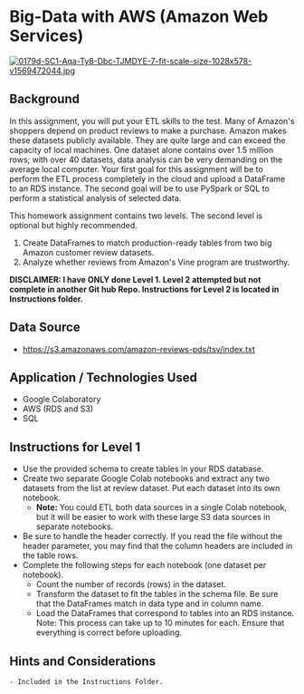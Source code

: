 # Big-Data with AWS (Amazon Web Services)
[![0179d-SC1-Aqa-Ty8-Dbc-TJMDYE-7-fit-scale-size-1028x578-v1569472044.jpg](https://i.postimg.cc/wMYmzkdQ/0179d-SC1-Aqa-Ty8-Dbc-TJMDYE-7-fit-scale-size-1028x578-v1569472044.jpg)](https://postimg.cc/JDKncZ0s)

## Background
In this assignment, you will put your ETL skills to the test. Many of Amazon's shoppers depend on product reviews to make a purchase. Amazon makes these datasets publicly available. They are quite large and can exceed the capacity of local machines. One dataset alone contains over 1.5 million rows; with over 40 datasets, data analysis can be very demanding on the average local computer. Your first goal for this assignment will be to perform the ETL process completely in the cloud and upload a DataFrame to an RDS instance. The second goal will be to use PySpark or SQL to perform a statistical analysis of selected data.

This homework assignment contains two levels. The second level is optional but highly recommended.
  1. Create DataFrames to match production-ready tables from two big Amazon customer review datasets.
  2. Analyze whether reviews from Amazon's Vine program are trustworthy.

**DISCLAIMER: I have ONLY done Level 1. Level 2 attempted but not complete in another Git hub Repo. Instructions for Level 2 is located in Instructions folder.**

## Data Source
  - https://s3.amazonaws.com/amazon-reviews-pds/tsv/index.txt

## Application / Technologies Used
  - Google Colaboratory 
  - AWS (RDS and S3)
  - SQL 

## Instructions for Level 1
  - Use the provided schema to create tables in your RDS database.
  - Create two separate Google Colab notebooks and extract any two datasets from the list at review dataset. Put each dataset into its own notebook.
    - **Note:** You could ETL both data sources in a single Colab notebook, but it will be easier to work with these large S3 data sources in separate notebooks.
- Be sure to handle the header correctly. If you read the file without the header parameter, you may find that the column headers are included in the table rows.
- Complete the following steps for each notebook (one dataset per notebook).
	- Count the number of records (rows) in the dataset.
	- Transform the dataset to fit the tables in the schema file. Be sure that the DataFrames match in data type and in column name.
	- Load the DataFrames that correspond to tables into an RDS instance. Note: This process can take up to 10 minutes for each. Ensure that everything is correct before uploading.

## Hints and Considerations 
	- Included in the Instructions Folder. 

